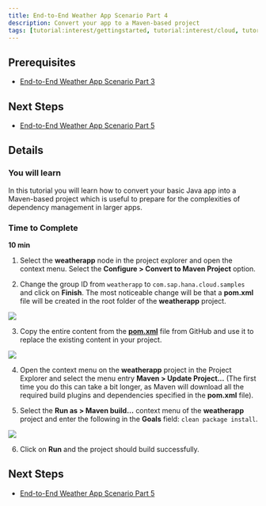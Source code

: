 ```yaml
---
title: End-to-End Weather App Scenario Part 4
description: Convert your app to a Maven-based project
tags: [tutorial:interest/gettingstarted, tutorial:interest/cloud, tutorial:product/hcp, tutorial:technology/java]
---
```


## Prerequisites  
 - [End-to-End Weather App Scenario Part 3](http://go.sap.com/developer/tutorials/hcp-java-weatherapp-part3.html)

## Next Steps
 - [End-to-End Weather App Scenario Part 5](http://go.sap.com/developer/tutorials/hcp-java-weatherapp-part5.html)
 
## Details
### You will learn  
In this tutorial you will learn how to convert your basic Java app into a Maven-based project which is useful to prepare for the complexities of dependency management in larger apps.

### Time to Complete
**10 min**


1. Select the **weatherapp** node in the project explorer and open the context menu. Select the **Configure > Convert to Maven Project** option.

2. Change the group ID from `weatherapp` to `com.sap.hana.cloud.samples` and click on **Finish**. The most noticeable change will be that a **pom.xml** file will be created in the root folder of the **weatherapp** project. 

 ![](https://raw.githubusercontent.com/SAPDocuments/Tutorials/master/tutorials/hcp-java-weatherapp-part4/e2e_04-2.png)

3. Copy the entire content from the [**pom.xml**](https://raw.githubusercontent.com/SAP/cloud-weatherapp/ebd8817f9842a6fc3cbae213d69b024762a7d30f/pom.xml) file from GitHub and use it to replace the existing content in your project. 

 ![](https://raw.githubusercontent.com/SAPDocuments/Tutorials/master/tutorials/hcp-java-weatherapp-part4/e2e_04-3.png)
 
4. Open the context menu on the **weatherapp** project in the Project Explorer and select the menu entry **Maven > Update Project…** (The first time you do this can take a bit longer, as Maven will download all the required build plugins and dependencies specified in the **pom.xml** file).

5. Select the **Run as > Maven build…** context menu of the **weatherapp** project and enter the following in the **Goals** field: `clean package install`.

 ![](https://raw.githubusercontent.com/SAPDocuments/Tutorials/master/tutorials/hcp-java-weatherapp-part4/e2e_04-5.png)

6. Click on **Run** and the project should build successfully.


## Next Steps
 - [End-to-End Weather App Scenario Part 5](http://go.sap.com/developer/tutorials/hcp-java-weatherapp-part5.html)